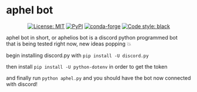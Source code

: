 # aphel bot

<p align="center">
<a href="https://github.com/psf/black/blob/main/LICENSE"><img alt="License: MIT" src="https://black.readthedocs.io/en/stable/_static/license.svg"></a>
<a href="https://pypi.org/project/black/"><img alt="PyPI" src="https://img.shields.io/pypi/v/black"></a>
<a href="https://anaconda.org/conda-forge/black/"><img alt="conda-forge" src="https://img.shields.io/conda/dn/conda-forge/black.svg?label=conda-forge"></a>
<a href="https://github.com/psf/black"><img alt="Code style: black" src="https://img.shields.io/badge/code%20style-black-000000.svg"></a>
</p>


aphel bot in short, or aphelios bot is a discord python programmed bot  
that is being tested right now, new ideas popping 💥

begin installing discord.py with `pip install -U discord.py`

then install `pip install -U python-dotenv` in order to get the token

and finally run `python aphel.py` and you should have the bot now connected with discord!